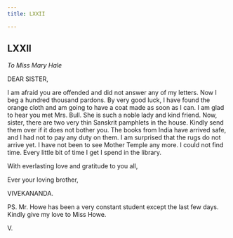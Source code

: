 ```yaml
---
title: LXXII

---
```





  

  
  
  
  


## LXXII

*To Miss Mary Hale*

DEAR SISTER,

I am afraid you are offended and did not answer any of my letters. Now I
beg a hundred thousand pardons. By very good luck, I have found the
orange cloth and am going to have a coat made as soon as I can. I am
glad to hear you met Mrs. Bull. She is such a noble lady and kind
friend. Now, sister, there are two very thin Sanskrit pamphlets in the
house. Kindly send them over if it does not bother you. The books from
India have arrived safe, and I had not to pay any duty on them. I am
surprised that the rugs do not arrive yet. I have not been to see Mother
Temple any more. I could not find time. Every little bit of time I get I
spend in the library.

With everlasting love and gratitude to you all,

Ever your loving brother, 

VIVEKANANDA.

  
PS. Mr. Howe has been a very constant student except the last few days.
Kindly give my love to Miss Howe.

V.


